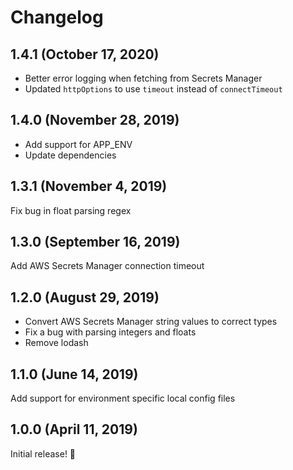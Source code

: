 # Changelog

## 1.4.1 (October 17, 2020)

- Better error logging when fetching from Secrets Manager
- Updated `httpOptions` to use `timeout` instead of `connectTimeout`

## 1.4.0 (November 28, 2019)

- Add support for APP_ENV
- Update dependencies

## 1.3.1 (November 4, 2019)

Fix bug in float parsing regex

## 1.3.0 (September 16, 2019)

Add AWS Secrets Manager connection timeout

## 1.2.0 (August 29, 2019)

- Convert AWS Secrets Manager string values to correct types
- Fix a bug with parsing integers and floats
- Remove lodash

## 1.1.0 (June 14, 2019)

Add support for environment specific local config files

## 1.0.0 (April 11, 2019)

Initial release! :tada:
